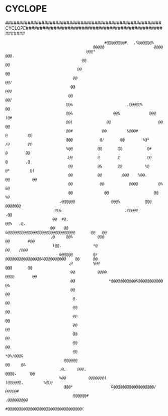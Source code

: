 # CYCLOPE
########################################################CYCLOPE########################################################

                                                #@@@@@@@@#,  ,%@@@@@@%                                                  
                                           @@@@@                      @@@@                                              
                                        @@@*                              @@@.                                          
                                      @@                                     @@                                         
                                    @@                                         @@                                       
                                  @@                                            @@/                                     
                                 @@                                              @@@                                    
                                @@                                                @@/                                   
                               @@&                        ,@@@@@%                  @@                                   
                               @@&                  @@&             @@@            (@#                                  
                               @@(               @@                     @@          @@                                  
                               @@#             @@         &@@@#           @         @@                                  
                               @@@            @/       @@        %@*      /@        @@                                  
                               %@@           @@       @@           @#      @        @@                                  
                               .@@           @        @            @@      @        ,@                                  
                                @@           @&       @@          %@      @*         @(                                 
                                @@           @@        ,@@@    %@@.      @@          @@                                 
                                @@            @@           @@@@         @%           &@                                 
                                @@              @@                    @@             %@                                 
                            .@@@@@@                @@@%           @@@                @@@@@@@                            
                          @@&                            .@@@@@                            .@@                          
                         @@  #@,                                                      @@%   ,@.                         
                        @@    @@                 &@@@@@@@@@@@@@@@@@@@@@@@@@@@@@@       @@   @@                          
                        ,@     @@%           @@@                                @@        #@@                           
                         (@@.              *@                                    @@    /@@@                              
                            &@@@@@         @/    @@@@@@@@@@@@@@@@&@@@@@@@@@@    @@      @@                               
                                ,@         %@@                                @@@       @@                               
                                 @@          @@@@                         @@@@        @@                               
                                 @@               *@@@@@@@@@@@&@@@@@@@@@@@              @&                              
                                 @@                                                     @@                              
                                  @.                                                    @@                              
                                  @@                                                    @@                              
                                  @@                                                    @@                              
                                  @@                                                    @@                              
                                  @@                                                    @@                              
                                  @@                                                    @@.                             
                                  @@                                                    *@%/@@@&                        
                              @@@@@@                                                    @@     @&                       
                            .@,     @@@,                                           @@@@.      @@                        
                            %@@          @@@@@@@(                         (@@@@@@,         %@@@                         
                              @@@*                 &@@@@@@@@@@@@@@@@@@/               @@@@@#                            
                                  @@@@@@#                                   .@@@@@@@@@                                  
                                          #@@@@@@@@@@@@@@@@@@@@@@@@@@@@@@@@@(                                           
